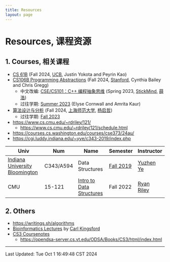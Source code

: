 ```yaml
---
title: Resources
layout: page
---
```

# Resources, 课程资源

## 1. Courses, 相关课程

- [CS 61B](https://fa24.datastructur.es/) (Fall 2024, [UCB](https://www.berkeley.edu/), Justin Yokota and Peyrin Kao)
- [CS106B Programming Abstractions](https://web.stanford.edu/class/cs106b/) (Fall 2024, [Stanford](https://www.stanford.edu/), Cynthia Bailey and Chris Gregg)
    - 中文改编: [CSE/CS101：C++ 编程抽象思维](https://cs101.stickmind.com/) (Spring 2023, [StickMind](https://www.stickmind.com/), [薛浩](https://blog.stickmind.com/))
    - 过往学期: [Summer 2023](https://web.stanford.edu/class/archive/cs/cs106b/cs106b.1238/) (Elyse Cornwall and Amrita Kaur)
- [算法设计与分析](https://www.algo2024w.spacepenguin.com.cn/) (Fall 2024, [上海师范大学](https://www.shnu.edu.cn/), [杨启哲](https://basics.sjtu.edu.cn/~yangqizhe/))
	- 过往学期: [Fall 2023](https://www.algo2023w.spacepenguin.com.cn/)
- https://www.cs.cmu.edu/~rdriley/121/
	- https://www.cs.cmu.edu/~rdriley/121/schedule.html
- https://courses.cs.washington.edu/courses/cse373/24au/
- https://cgi.luddy.indiana.edu/~yye/c343-2019/index.php

| Univ                                                         | Num       | Name                                                             | Semester                                                            | Instructor                                      |
| ------------------------------------------------------------ | --------- | ---------------------------------------------------------------- | ------------------------------------------------------------------- | ----------------------------------------------- |
| [Indiana University Bloomington](https://luddy.indiana.edu/) | C343/A594 | Data Structures                                                  | [Fall 2019](https://cgi.luddy.indiana.edu/~yye/c343-2019/index.php) | [Yuzhen Ye](http://informatics.indiana.edu/yye) |
| CMU                                                          | 15-121    | [Intro to Data Structures](https://www.cs.cmu.edu/~rdriley/121/) | Fall 2022                                                           | [Ryan Riley](https://www.cs.cmu.edu/~rdriley/)  |

## 2. Others

- <https://writings.sh/algorithms>
- [Bioinformatics Lectures](https://www.cs.cmu.edu/~ckingsf/bioinfo-lectures/) by [Carl Kingsford](https://kingsfordlab.cbd.cmu.edu/)
- [CS3 Coursenotes](https://opendsa-server.cs.vt.edu/ODSA/Books/CS3notes/html/#)
	- https://opendsa-server.cs.vt.edu/ODSA/Books/CS3/html/index.html

---

Last Updated: Tue Oct  1 16:49:48 CST 2024